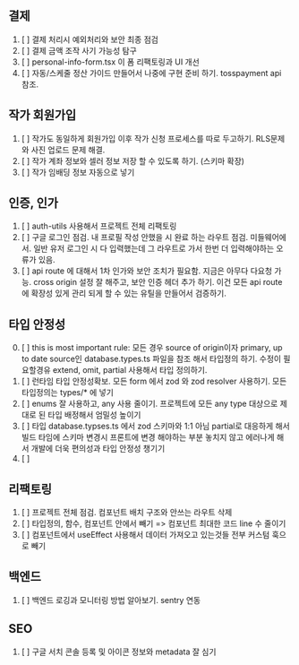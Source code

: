 ## 결제

1. [ ] 결제 처리시 예외처리와 보안 최종 점검
2. [ ] 결제 금액 조작 사기 가능성 탐구
3. [ ] personal-info-form.tsx 이 폼 리팩토링과 UI 개선
4. [ ] 자동/스케줄 정산 가이드 만들어서 나중에 구현 준비 하기. tosspayment api 참조.



## 작가 회원가입
1. [ ] 작가도 동일하게 회원가입 이후 작가 신청 프로세스를 따로 두고하기. RLS문제와 사진 업로드 문제 해결.
2. [ ] 작가 계좌 정보와 셀러 정보 저장 할 수 있도록 하기. (스키마 확장)
3. [ ] 작가 임배딩 정보 자동으로 넣기


## 인증, 인가
1. [ ] auth-utils 사용해서 프로젝트 전체 리팩토링
2. [ ] 구글 로그인 점검. 내 프로필 작성 안했을 시 완료 하는 라우트 점검. 미들웨어에서. 일반 유저 로그인 시 다 입력했는데 그 라우트로 가서 한번 더 입력해야하는 오류가 있음. 
3. [ ] api route 에 대해서 1차 인가와 보안 조치가 필요함. 지금은 아무다 다요청 가능. cross origin 설정 잘 해주고, 보안 인증 헤더 추가 하기. 이건 모든 api route 에 확장성 있게 관리 되게 할 수 있는 유틸을 만들어서 검증하기. 



## 타입 안정성
0. [ ] this is most important rule: 모든 경우 source of origin이자 primary, up to date source인 database.types.ts 파일을 참조 해서 타입정의 하기. 수정이 필요할경유 extend, omit, partial 사용해서 타입 정의하기.
1. [ ] 런타임 타입 안정성확보. 모든 form 에서 zod 와 zod resolver 사용하기. 모든 타입정의는 types/* 에 넣기
2. [ ] enums 잘 사용하고, any 사용 줄이기. 프로젝트에 모든 any type 대상으로 제대로 된 타입 배정해서 엄밀성 높이기
3. [ ] 타입 database.typses.ts 에서 zod 스키마와 1:1 아님 partial로 대응하게 해서 빌드 타임에 스키마 변경시 프론트에 변경 해야하는 부분 놓치지 않고 에러나게 해서 개발에 더욱 편의성과 타입 안정성 챙기기
4. [ ] 


## 리팩토링
1. [ ] 프로젝트 전체 점검. 컴포넌트 배치 구조와 안쓰는 라우트 삭제
2. [ ] 타입정의, 함수, 컴포넌트 안에서 빼기 => 컴포넌트 최대한 코드 line 수 줄이기
3. [ ] 컴포넌트에서 useEffect 사용해서 데이터 가져오고 있는것들 전부 커스텀 훅으로 빼기


## 백엔드
1. [ ] 백엔드 로깅과 모니터링 방법 알아보기. sentry 연동


## SEO
1. [ ] 구글 서치 콘솔 등록 및 아이콘 정보와 metadata 잘 심기